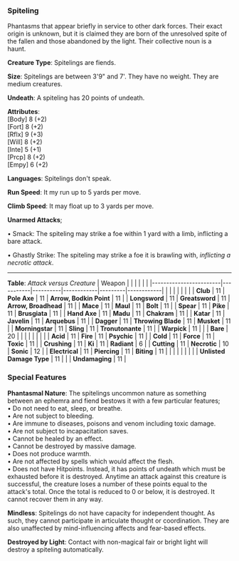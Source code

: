 ### Spiteling
Phantasms that appear briefly in service to other dark forces. Their exact origin is unknown, but it is claimed they are born of the unresolved spite of the fallen and those abandoned by the light. Their collective noun is a haunt.

**Creature Type**: Spitelings are fiends.

**Size**: Spitelings are between 3'9" and 7'. They have no weight. They are medium creatures.

**Undeath**: A spiteling has 20 points of undeath.

**Attributes**:  
[Body] 8 (+2)  
[Fort] 8 (+2)  
[Rflx] 9 (+3)  
[Will] 8 (+2)  
[Inte] 5 (+1)  
[Prcp] 8 (+2)  
[Empy] 6 (+2)  

**Languages**: Spitelings don't speak.

**Run Speed**: It my run up to 5 yards per move.

**Climb Speed**: It may float up to 3 yards per move.

**Unarmed Attacks**;

• Smack: The spiteling may strike a foe within 1 yard with a limb, inflicting a bare attack.

• Ghastly Strike: The spiteling may strike a foe it is brawling with, *inflicting a necrotic attack*.

---------------------

**Table**: *Attack versus Creature* 
| Weapon                 |          |            |         |            |         |
|------------------------|-----------|----------|------------|---------|------------|
|                        |          |            |         |            |         |
| **Club**                   | 11    | **Pole Axe**        | 11     | **Arrow, Bodkin Point**    | 11    |
| **Longsword**              | 11     | **Greatsword**     | 11     | **Arrow, Broadhead**    | 11    |
| **Mace**                   | 11     | **Maul**           | 11     | **Bolt** | 11    |
| **Spear**                  | 11     | **Pike**           | 11     | **Brusgiata** | 11     |
| **Hand Axe**               | 11     | **Madu**           | 11     | **Chakram** | 11    |
| **Katar**                  | 11     | **Javelin**        | 11     | **Arquebus** | 11    |
| **Dagger**                 | 11     | **Throwing Blade** | 11     | **Musket** | 11    |
| **Morningstar**            | 11     | **Sling**          | 11     | **Tronutonante** | 11    |
| **Warpick**                | 11     |                    |        | **Bare** |  20 |
|                            |           |          |            |         |            |
| **Acid**                   | 11     | **Fire** | 11     | **Psychic** | 11     |
| **Cold**                   | 11     | **Force** | 11     | **Toxic**  | 11     |
| **Crushing**               | 11     | **Ki** | 11     | **Radiant** | 6      |
| **Cutting**                | 11     | **Necrotic** | 10     | **Sonic** | 12    |
| **Electrical**             | 11     | **Piercing** | 11     | **Biting** | 11    |
|                        |           |          |            |         |            |
| **Unlisted Damage Type** | 11 |   |    | **Undamaging** | 11 |


### Special Features

**Phantasmal Nature**: The spitelings uncommon nature as something between an ephemra and fiend bestows it with a few particular features;  
 • Do not need to eat, sleep, or breathe.  
 • Are not subject to bleeding.  
 • Are immune to diseases, poisons and venom including toxic damage.  
 • Are not subject to incapacitation saves.  
 • Cannot be healed by an effect.  
 • Cannot be destroyed by massive damage.  
 • Does not produce warmth.  
 • Are not affected by spells which would affect the flesh.  
 • Does not have Hitpoints. Instead, it has points of undeath which must be exhausted before it is destroyed. Anytime an attack against this creature is successful, the creature loses a number of these points equal to the attack's total. Once the total is reduced to 0 or below, it is destroyed. It cannot recover them in any way.

**Mindless**: Spitelings do not have capacity for independent thought. As such, they cannot participate in articulate thought or coordination. They are also unaffected by mind-influencing affects and fear-based effects.

**Destroyed by Light**: Contact with non-magical fair or bright light will destroy a spiteling automatically.
